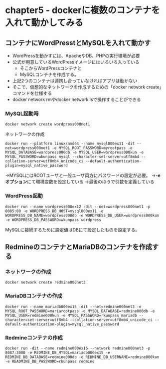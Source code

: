 # chapter5 - dockerに複数のコンテナを入れて動かしてみる

## コンテナにWordPresstとMySQLを入れて動かす
- WordPressを動かすには、ApacheやDB、PHPの実行環境が必要
- 公式が用意しているWordPressイメージにはいろいろ入っている
  - そこからWordPressコンテナと
  - MySQLコンテナを作成する。
- 上記2つのコンテナは連携し合っていなければアプリは動かない
- そこで、仮想的なネットワークを作成するための「docker network create」コマンドを仕様する
- docker network rmやdocker network lsで操作することができる

### MySQL起動時
```
docker network create wordpress000net1
```
ネットワークの作成

```
docker run --platform linux/amd64 --name mysql000ex11 -dit --net=wordpress000net1 -e MYSQL_ROOT_PASSWORD=myrootpass -e MYSQL_DATABASE=wordpress000db -e MYSQL_USER=wordpress000kun -e MYSQL_PASSWORD=wkunpass mysql --character-set-server=utf8mb4 --collation-server=utf8mb4_unicode_ci --default-authentication-plugin=mysql_native_password
```
→MYSQLにはROOTユーザと一般ユーザ両方にパスワードの設定が必要。
→**-eオプション**にて環境変数を設定している
→最後のほうで引数を定義している

### WordPress起動
```
docker run --name wordpress000ex12 -dit --net=wordpress000net1 -p 8085:80 -e WORDPRESS_DB_HOST=mysql000ex11 -e WORDPRESS_DB_NAME=wordpress000db -e WORDPRESS_DB_USER=wordpress000kun -e WORDPRESS_DB_PASSWORD=wkunpass wordpress
```
MySQLに接続するために設定値はDBにて設定したものを設定する。

## RedmineのコンテナとMariaDBのコンテナを作成する

### ネットワークの作成
```
docker network create redmine000net3
```

### MariaDBコンテナの作成
```
docker run --name mariadb000ex15 -dit --net=redmine000net3 -e MYSQL_ROOT_PASSWORD=mariarootpass -e MYSQL_DATABASE=redmine000db -e MYSQL_USER=redmine000kun -e MYSQL_PASSWORD=rkunpass mariadb --character=set-server=utf8mb4 --collation-server=utf8mb4_unicode_ci --default-authentication-plugin=mysql_native_password
```

### Redmineコンテナの作成
```
docker run -dit --name redmine000ex16 --network redmine000net3 -p 8087:3000 -e REDMINE_DB_MYSQL=mariadb000ex15 -e REDMINE_DB_DATABASE=redmine000db -e REDMINE_DB_USERNAME=redmine000kun -e READMINE_DB_PASSWORD=rkunpass redmine
```


